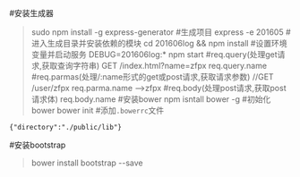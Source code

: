 #安装生成器
>sudo npm install -g express-generator
#生成项目
>express -e 201605
#进入生成目录并安装依赖的模块
>cd 201606log && npm install
#设置环境变量并启动服务
>DEBUG=201606log:* npm start
#req.query(处理get请求,获取查询字符串)
>GET /index.html?name=zfpx
>req.query.name
#req.parmas(处理/:name形式的get或post请求,获取请求参数)
>//GET /user/zfpx
>req.parma.name  -->zfpx
#req.body(处理post请求,获取post请求体)
>req.body.name
#安装bower
>npm isntall bower -g
#初始化bower
>bower init
#添加`.bowerrc`文件
```
{"directory":"./public/lib"}
```
#安装bootstrap
>bower install bootstrap --save